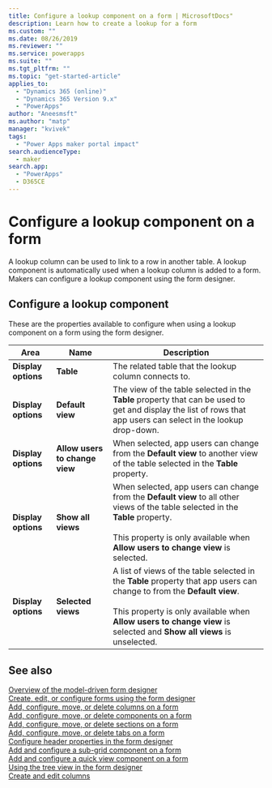 ```yaml
---
title: Configure a lookup component on a form | MicrosoftDocs"
description: Learn how to create a lookup for a form
ms.custom: ""
ms.date: 08/26/2019
ms.reviewer: ""
ms.service: powerapps
ms.suite: ""
ms.tgt_pltfrm: ""
ms.topic: "get-started-article"
applies_to: 
  - "Dynamics 365 (online)"
  - "Dynamics 365 Version 9.x"
  - "PowerApps"
author: "Aneesmsft"
ms.author: "matp"
manager: "kvivek"
tags: 
  - "Power Apps maker portal impact"
search.audienceType: 
  - maker
search.app: 
  - "PowerApps"
  - D365CE
---
```


# Configure a lookup component on a form  
A lookup column can be used to link to a row in another table. A lookup component is automatically used when a lookup column is added to a form. Makers can configure a lookup component using the form designer.

## Configure a lookup component
These are the properties available to configure when using a lookup component on a form using the form designer.


<!--from editor: "Drop-down" should only be an adjective. In the following table, is it a list? A menu? -->


|Area  |Name  |Description  |
|---------|---------|---------|
| **Display options** | **Table** |  The related table that the lookup column connects to. |
| **Display options** | **Default view** |  The view of the table selected in the **Table** property that can be used to get and display the list of rows that app users can select in the lookup drop-down. |
| **Display options** | **Allow users to change view** |  When selected, app users can change from the **Default view** to another view of the table selected in the **Table** property. |
| **Display options** | **Show all views** |  When selected, app users can change from the **Default view** to all other views of the table selected in the **Table** property. <br /><br />This property is only available when **Allow users to change view** is selected. |
| **Display options** | **Selected views** |  A list of views of the table selected in the **Table** property that app users can change to from the **Default view**. <br /><br />This property is only available when **Allow users to change view** is selected and **Show all views** is unselected. |

## See also
[Overview of the model-driven form designer](form-designer-overview.md)  
[Create, edit, or configure forms using the form designer](create-and-edit-forms.md)  
[Add, configure, move, or delete columns on a form](add-move-or-delete-fields-on-form.md)  
[Add, configure, move, or delete components on a form](add-move-configure-or-delete-components-on-form.md)  
[Add, configure, move, or delete sections on a form](add-move-or-delete-sections-on-form.md)  
[Add, configure, move, or delete tabs on a form](add-move-or-delete-tabs-on-form.md)  
[Configure header properties in the form designer](form-designer-header-properties.md)  
[Add and configure a sub-grid component on a form](form-designer-add-configure-subgrid.md)  
[Add and configure a quick view component on a form](form-designer-add-configure-quickview.md)  
[Using the tree view in the form designer](using-tree-view-on-form.md)  
[Create and edit columns](../common-data-service/create-edit-field-portal.md)  
